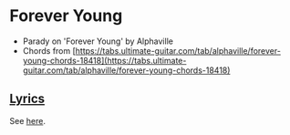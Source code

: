 # Forever Young

 * Parady on 'Forever Young' by Alphaville
 * Chords from [https://tabs.ultimate-guitar.com/tab/alphaville/forever-young-chords-18418](https://tabs.ultimate-guitar.com/tab/alphaville/forever-young-chords-18418)

## [Lyrics](xx_forever_young.txt)

See [here](xx_forever_young.txt).

